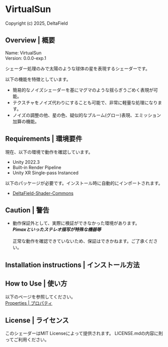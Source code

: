 # VirtualSun
Copyright (c) 2025, DeltaField



## Overview | 概要
Name: VirtualSun<br>
Version: 0.0.0-exp.1<br>

シェーダー処理のみで太陽のような球体の星を表現するシェーダーです。
<br>

以下の機能を特徴としています。
* 簡易的なノイズシェーダーを基にマグマのような揺らぎうごめく表現が可能。
* テクスチャをノイズ代わりにすることも可能で、非常に軽量な処理になります。
* ノイズの調整の他、星の色、疑似的なブルーム(グロー)表現、エミッション加算の機能。

## Requirements | 環境要件
現在、以下の環境で動作を確認しています。
* Unity 2022.3
* Built-in Render Pipeline
* Unity XR Single-pass Instanced

以下のパッケージが必要です。インストール時に自動的にインポートされます。
* [DeltaField-Shader-Commons](https://github.com/r-delta-c/DeltaField-Shader-Commons)



## Caution | 警告
* 動作保証外として、実際に検証ができなかった環境があります。<br>***Pimaxといったステレオ描写が特殊な機器等***<br><br>正常な動作を確認できていないため、保証はできかねます。ご了承ください。



## Installation instructions | インストール方法

## How to Use | 使い方
以下のページを参照してください。<br>
[Properties | プロパティ](https://github.com/r-delta-c/VirtualSun/blob/main/Documentation~/properties.md "Documentation~/properties.md")



## License | ライセンス
このシェーダーはMIT Licenseによって提供されます。
LICENSE.mdの内容に則ってご利用ください。

